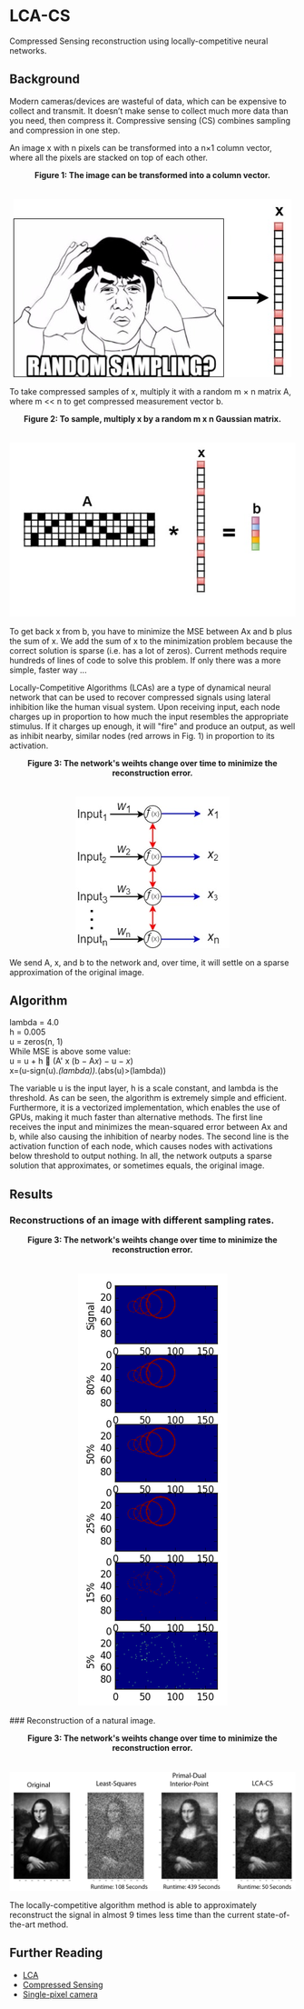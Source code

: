 # LCA-CS
Compressed Sensing reconstruction using locally-competitive neural networks.

## Background
Modern cameras/devices are wasteful of data, which
can be expensive to collect and transmit. It doesn’t
make sense to collect much more data than you need,
then compress it. Compressive sensing (CS) combines
sampling and compression in one step.  
  
An image x with n pixels can be transformed into a
n×1 column vector, where all the pixels are stacked
on top of each other.  
  
<p align="center">
  <b>Figure 1: The image can be transformed into a column vector.</b><br>
  <br><br>
  <img src="https://github.com/MichaelTeti/CS_LCA/blob/master/jcmeme2.jpg">
</p>
  
To take compressed samples of x, multiply it with
a random m × n matrix A, where m << n to get
compressed measurement vector b.  
  
<p align="center">
  <b>Figure 2: To sample, multiply x by a random m x n Gaussian matrix.</b><br>
  <br><br>
  <img src="https://github.com/MichaelTeti/CS_LCA/blob/master/ax%3Db.jpg">
</p>
  
To get back x from b, you have to minimize the MSE between Ax and b plus the sum of x. We add the sum of x to the minimization problem because the correct solution is sparse (i.e. has a lot of zeros). Current methods require hundreds of lines of code to solve this problem. If only there was a more simple, faster way ...  
  
Locally-Competitive Algorithms (LCAs) are a type
of dynamical neural network that can be used to
recover compressed signals using lateral inhibition
like the human visual system. Upon receiving
input, each node charges up in proportion to how
much the input resembles the appropriate stimulus.
If it charges up enough, it will "fire" and produce an
output, as well as inhibit nearby, similar nodes (red
arrows in Fig. 1) in proportion to its activation.  
  
<p align="center">
  <b>Figure 3: The network's weihts change over time to minimize the reconstruction error.</b><br>
  <br><br>
  <img src="https://github.com/MichaelTeti/LCA_Sparse_Coding_WadingBirds/blob/master/LCA1.jpg">
</p>

We send A, x, and b to the network and, over time, it will settle on a sparse approximation of the original image.  

## Algorithm
lambda = 4.0    
h = 0.005  
u = zeros(n, 1)  
While MSE is above some value:  
u = u + h  (A' x (b − A*x*) − u − *x*)  
x=(u-sign(u).*(lambda)).*(abs(u)>(lambda))  
  
The variable u is the input layer, h is a scale constant, and lambda is the threshold. As can be seen, the algorithm is extremely simple
and efficient. Furthermore, it is a vectorized implementation,
which enables the use of GPUs, making
it much faster than alternative methods.
The first line receives the input and minimizes the
mean-squared error between Ax and b, while also
causing the inhibition of nearby nodes.
The second line is the activation function of each
node, which causes nodes with activations below
threshold to output nothing. In all, the network outputs
a sparse solution that approximates, or sometimes
equals, the original image.

## Results
### Reconstructions of an image with different sampling rates.
<p align="center">
  <b>Figure 3: The network's weihts change over time to minimize the reconstruction error.</b><br>
  <br><br>
  <img src="https://github.com/MichaelTeti/CS_LCA/blob/master/circles.png">
</p>
### Reconstruction of a natural image. 
<p align="center">
  <b>Figure 3: The network's weihts change over time to minimize the reconstruction error.</b><br>
  <br><br>
  <img src="https://github.com/MichaelTeti/CS_LCA/blob/master/mona_lca_l1_l2_orig.png">
</p>

The locally-competitive algorithm method is able to approximately reconstruct the signal in almost 9 times less time than the current state-of-the-art method. 

## Further Reading
- [LCA](https://www.google.com/patents/US7783459) 
- [Compressed Sensing](http://ieeexplore.ieee.org/stamp/stamp.jsp?arnumber=1580791)
- [Single-pixel camera](https://www.youtube.com/watch?v=RvMgVv-xZhQ&t=2748s)

